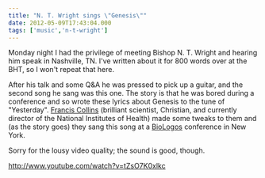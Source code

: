 ```yaml
---
title: "N. T. Wright sings \"Genesis\""
date: 2012-05-09T17:43:04.000
tags: ['music','n-t-wright']
---
```


Monday night I had the privilege of meeting Bishop N. T. Wright and hearing him speak in Nashville, TN. I've written about it for 800 words over at the BHT, so I won't repeat that here.

After his talk and some Q&A he was pressed to pick up a guitar, and the second song he sang was this one. The story is that he was bored during a conference and so wrote these lyrics about Genesis to the tune of "Yesterday". [Francis Collins](http://en.wikipedia.org/wiki/Francis_Collins) (brilliant scientist, Christian, and currently director of the National Institutes of Health) made some tweaks to them and (as the story goes) they sang this song at a [BioLogos](http://biologos.org/) conference in New York.

Sorry for the lousy video quality; the sound is good, though.

http://www.youtube.com/watch?v=tZsO7K0xlkc

